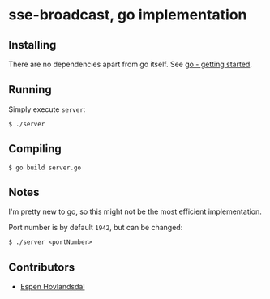 # sse-broadcast, go implementation

## Installing

There are no dependencies apart from go itself. See [go - getting started](https://golang.org/doc/install).

## Running

Simply execute `server`:

```
$ ./server
```

## Compiling

```
$ go build server.go
```

## Notes

I'm pretty new to go, so this might not be the most efficient implementation.

Port number is by default `1942`, but can be changed:

```
$ ./server <portNumber>
```

## Contributors

- [Espen Hovlandsdal](https://github.com/rexxars)

